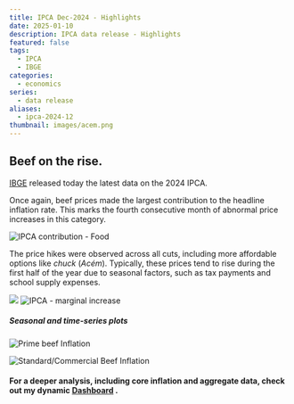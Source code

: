 ```yaml
---
title: IPCA Dec-2024 - Highlights
date: 2025-01-10
description: IPCA data release - Highlights
featured: false
tags:
  - IPCA
  - IBGE
categories:
  - economics
series:
  - data release
aliases:
  - ipca-2024-12
thumbnail: images/acem.png
---
```


## Beef on the rise.

[IBGE](https://www.ibge.gov.br/) released today the latest data on the 2024 IPCA.

Once again, beef prices made the largest contribution to the headline inflation rate. This marks the fourth consecutive month of abnormal price increases in this category.

![IPCA contribution - Food](/linearsim/post/images/ipca-202412/file-20250110183128919.png)

The price hikes were observed across all cuts, including more affordable options like _chuck_ (_Acém_). Typically, these prices tend to rise during the first half of the year due to seasonal factors, such as tax payments and school supply expenses.

![](/linearsim/post/images/ipca-202412/file-20250110183635141.png)
![IPCA - marginal increase](/linearsim/post/images/ipca-202412/file-20250110183615957.png)

##### Seasonal and time-series plots
![Prime beef Inflation](/linearsim/post/images/ipca-202412/file-20250110183340873.png)


![Standard/Commercial Beef Inflation](/linearsim/post/images/ipca-202412/file-20250110183402871.png)

#### For a deeper analysis, including core inflation and aggregate data, check out my dynamic [Dashboard](https://lfpazevedo.pythonanywhere.com) .

